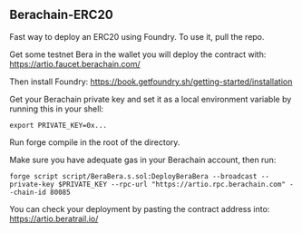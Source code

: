 ## Berachain-ERC20

Fast way to deploy an ERC20 using Foundry. To use it, pull the repo. 

Get some testnet Bera in the wallet you will deploy the contract with: https://artio.faucet.berachain.com/

Then install Foundry: https://book.getfoundry.sh/getting-started/installation

Get your Berachain private key and set it as a local environment variable by running this in your shell:
```
export PRIVATE_KEY=0x...
```

Run forge compile in the root of the directory. 

Make sure you have adequate gas in your Berachain account, then run:
```
forge script script/BeraBera.s.sol:DeployBeraBera --broadcast --private-key $PRIVATE_KEY --rpc-url "https://artio.rpc.berachain.com" --chain-id 80085
```
You can check your deployment by pasting the contract address into: https://artio.beratrail.io/
